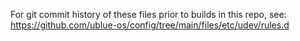 For git commit history of these files prior to builds in this repo,
see: <https://github.com/ublue-os/config/tree/main/files/etc/udev/rules.d>
